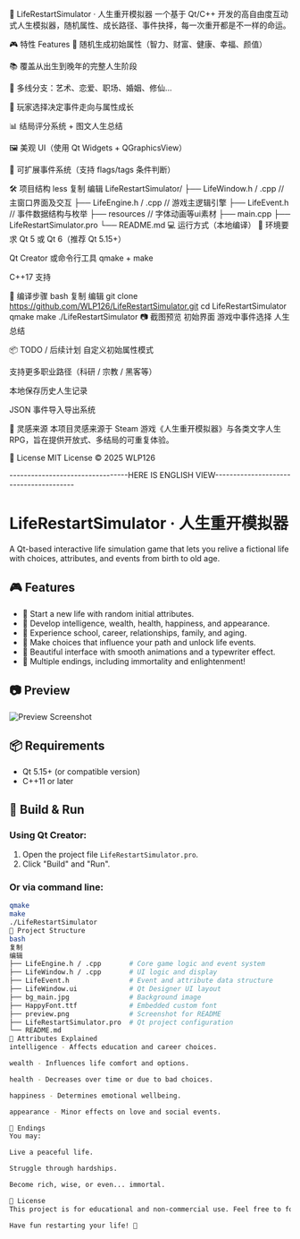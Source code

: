 🧬 LifeRestartSimulator · 人生重开模拟器
一个基于 Qt/C++ 开发的高自由度互动式人生模拟器，随机属性、成长路径、事件抉择，每一次重开都是不一样的命运。

🎮 特性 Features
🌱 随机生成初始属性（智力、财富、健康、幸福、颜值）

📚 覆盖从出生到晚年的完整人生阶段

🧠 多线分支：艺术、恋爱、职场、婚姻、修仙...

🧭 玩家选择决定事件走向与属性成长

📊 结局评分系统 + 图文人生总结

🖼️ 美观 UI（使用 Qt Widgets + QGraphicsView）

🔮 可扩展事件系统（支持 flags/tags 条件判断）

🛠️ 项目结构
less
复制
编辑
LifeRestartSimulator/
├── LifeWindow.h / .cpp     // 主窗口界面及交互
├── LifeEngine.h / .cpp     // 游戏主逻辑引擎
├── LifeEvent.h             // 事件数据结构与枚举
├── resources                // 字体动画等ui素材
├── main.cpp
├── LifeRestartSimulator.pro
└── README.md
💻 运行方式（本地编译）
🔧 环境要求
Qt 5 或 Qt 6（推荐 Qt 5.15+）

Qt Creator 或命令行工具 qmake + make

C++17 支持

🧪 编译步骤
bash
复制
编辑
git clone https://github.com/WLP126/LifeRestartSimulator.git
cd LifeRestartSimulator
qmake
make
./LifeRestartSimulator
📷 截图预览
初始界面	游戏中事件选择	人生总结

📦 TODO / 后续计划
 自定义初始属性模式

 支持更多职业路径（科研 / 宗教 / 黑客等）

 本地保存历史人生记录

 JSON 事件导入导出系统

🧠 灵感来源
本项目灵感来源于 Steam 游戏《人生重开模拟器》与各类文字人生 RPG，旨在提供开放式、多结局的可重复体验。

📄 License
MIT License © 2025 WLP126

---------------------------------HERE IS ENGLISH VIEW---------------------------------------

# LifeRestartSimulator · 人生重开模拟器

A Qt-based interactive life simulation game that lets you relive a fictional life with choices, attributes, and events from birth to old age.

## 🎮 Features

- 🌱 Start a new life with random initial attributes.
- 🧠 Develop intelligence, wealth, health, happiness, and appearance.
- 🏫 Experience school, career, relationships, family, and aging.
- 🔄 Make choices that influence your path and unlock life events.
- 🎨 Beautiful interface with smooth animations and a typewriter effect.
- 🧘 Multiple endings, including immortality and enlightenment!

## 📷 Preview

![Preview Screenshot](preview.png)

## 📦 Requirements

- Qt 5.15+ (or compatible version)
- C++11 or later

## 🚀 Build & Run

### Using Qt Creator:
1. Open the project file `LifeRestartSimulator.pro`.
2. Click "Build" and "Run".

### Or via command line:
```bash
qmake
make
./LifeRestartSimulator
📁 Project Structure
bash
复制
编辑
├── LifeEngine.h / .cpp       # Core game logic and event system
├── LifeWindow.h / .cpp       # UI logic and display
├── LifeEvent.h               # Event and attribute data structure
├── LifeWindow.ui             # Qt Designer UI layout
├── bg_main.jpg               # Background image
├── HappyFont.ttf             # Embedded custom font
├── preview.png               # Screenshot for README
├── LifeRestartSimulator.pro  # Qt project configuration
└── README.md
🧠 Attributes Explained
intelligence - Affects education and career choices.

wealth - Influences life comfort and options.

health - Decreases over time or due to bad choices.

happiness - Determines emotional wellbeing.

appearance - Minor effects on love and social events.

🎯 Endings
You may:

Live a peaceful life.

Struggle through hardships.

Become rich, wise, or even... immortal.

📜 License
This project is for educational and non-commercial use. Feel free to fork and build your own version!

Have fun restarting your life! 🌟
